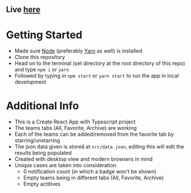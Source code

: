 ## Live [here](https://sw-the.vercel.app/)

# Getting Started

* Made sure [Node](https://nodejs.org/en/download/) (preferably [Yarn](https://yarnpkg.com/getting-started/install) as well) is installed 
* Clone this repository
* Head on to the terminal (set directory at the root directory of this repo) and type ```npm i``` or ```yarn```
* Followed by typing in ```npm start``` or ```yarn start``` to run the app in local development

# Additional Info

* This is a Create React App with Typescript project
* The teams tabs (All, Favorite, Archive) are working
* Each of the teams can be added/removed from the favorite tab by starring/unstarring
* The json data given is stored at ```src/data.json```, editing this will edit the results being populated
* Created with desktop view and modern browsers in mind
* Unique cases are taken into consideration
    * 0 notification count (in which a badge won't be shown) 
    * Empty teams being in different tabs (All, Favorite, Archive)
    * Empty actitives 

